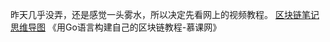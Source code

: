 昨天几乎没弄，还是感觉一头雾水，所以决定先看网上的视频教程。
[区块链笔记思维导图](https://www.processon.com/view/link/5c640f80e4b056ae2a080c5e)
《用Go语言构建自己的区块链教程-慕课网》
